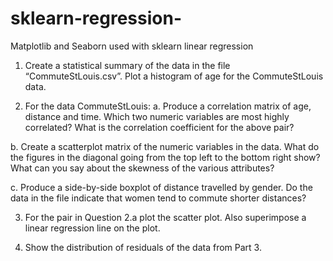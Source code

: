 # sklearn-regression-
Matplotlib and Seaborn used with sklearn linear regression
1. Create a statistical summary of the data in the file “CommuteStLouis.csv”. Plot a histogram of age for the CommuteStLouis data.


2. For the data CommuteStLouis:
a. Produce a correlation matrix of age, distance and time. Which two numeric variables are most highly correlated? What is the correlation coefficient for the above pair? 



b. Create a scatterplot matrix of the numeric variables in the data. What do the figures in the diagonal going from the top left to the bottom right show? What can you say about the skewness of the various attributes?



c. Produce a side-by-side boxplot of distance travelled by gender. Do the data in the file indicate that women tend to commute shorter distances?




3. For the pair in Question 2.a plot the scatter plot. Also superimpose a linear regression line on the plot.



4. Show the distribution of residuals of the data from Part 3.
